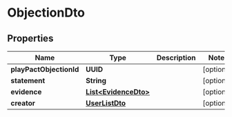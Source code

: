 

# ObjectionDto


## Properties

| Name | Type | Description | Notes |
|------------ | ------------- | ------------- | -------------|
|**playPactObjectionId** | **UUID** |  |  [optional] |
|**statement** | **String** |  |  [optional] |
|**evidence** | [**List&lt;EvidenceDto&gt;**](EvidenceDto.md) |  |  [optional] |
|**creator** | [**UserListDto**](UserListDto.md) |  |  [optional] |



